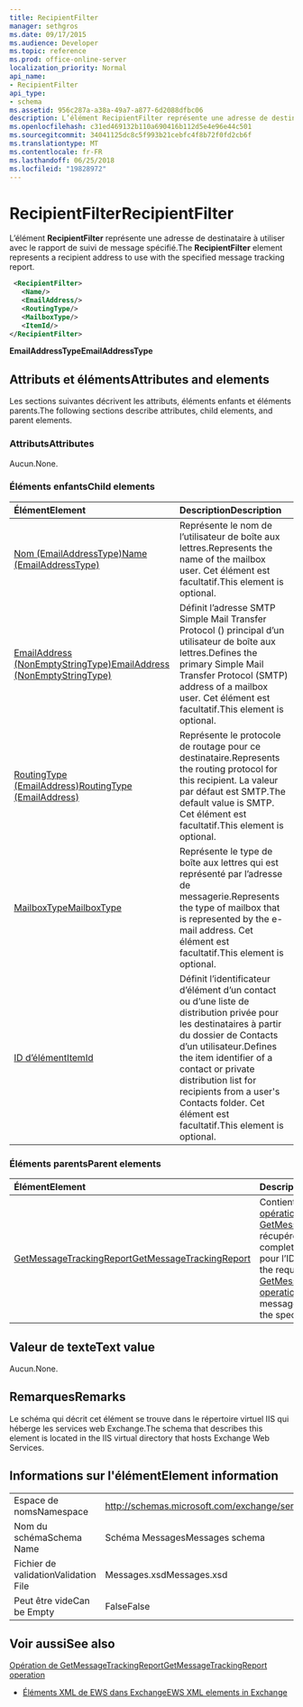 ```yaml
---
title: RecipientFilter
manager: sethgros
ms.date: 09/17/2015
ms.audience: Developer
ms.topic: reference
ms.prod: office-online-server
localization_priority: Normal
api_name:
- RecipientFilter
api_type:
- schema
ms.assetid: 956c287a-a38a-49a7-a877-6d2088dfbc06
description: L’élément RecipientFilter représente une adresse de destinataire à utiliser avec le rapport de suivi de message spécifié.
ms.openlocfilehash: c31ed469132b110a690416b112d5e4e96e44c501
ms.sourcegitcommit: 34041125dc8c5f993b21cebfc4f8b72f0fd2cb6f
ms.translationtype: MT
ms.contentlocale: fr-FR
ms.lasthandoff: 06/25/2018
ms.locfileid: "19828972"
---
```

# <a name="recipientfilter"></a><span data-ttu-id="45185-103">RecipientFilter</span><span class="sxs-lookup"><span data-stu-id="45185-103">RecipientFilter</span></span>

<span data-ttu-id="45185-104">L’élément **RecipientFilter** représente une adresse de destinataire à utiliser avec le rapport de suivi de message spécifié.</span><span class="sxs-lookup"><span data-stu-id="45185-104">The **RecipientFilter** element represents a recipient address to use with the specified message tracking report.</span></span> 
  
```XML
 <RecipientFilter>
   <Name/>
   <EmailAddress/>
   <RoutingType/>
   <MailboxType/>
   <ItemId/>
</RecipientFilter>
```

 <span data-ttu-id="45185-105">**EmailAddressType**</span><span class="sxs-lookup"><span data-stu-id="45185-105">**EmailAddressType**</span></span>
## <a name="attributes-and-elements"></a><span data-ttu-id="45185-106">Attributs et éléments</span><span class="sxs-lookup"><span data-stu-id="45185-106">Attributes and elements</span></span>

<span data-ttu-id="45185-107">Les sections suivantes décrivent les attributs, éléments enfants et éléments parents.</span><span class="sxs-lookup"><span data-stu-id="45185-107">The following sections describe attributes, child elements, and parent elements.</span></span>
  
### <a name="attributes"></a><span data-ttu-id="45185-108">Attributs</span><span class="sxs-lookup"><span data-stu-id="45185-108">Attributes</span></span>

<span data-ttu-id="45185-109">Aucun.</span><span class="sxs-lookup"><span data-stu-id="45185-109">None.</span></span>
  
### <a name="child-elements"></a><span data-ttu-id="45185-110">Éléments enfants</span><span class="sxs-lookup"><span data-stu-id="45185-110">Child elements</span></span>

|<span data-ttu-id="45185-111">**Élément**</span><span class="sxs-lookup"><span data-stu-id="45185-111">**Element**</span></span>|<span data-ttu-id="45185-112">**Description**</span><span class="sxs-lookup"><span data-stu-id="45185-112">**Description**</span></span>|
|:-----|:-----|
|[<span data-ttu-id="45185-113">Nom (EmailAddressType)</span><span class="sxs-lookup"><span data-stu-id="45185-113">Name (EmailAddressType)</span></span>](name-emailaddresstype.md) <br/> |<span data-ttu-id="45185-114">Représente le nom de l’utilisateur de boîte aux lettres.</span><span class="sxs-lookup"><span data-stu-id="45185-114">Represents the name of the mailbox user.</span></span> <span data-ttu-id="45185-115">Cet élément est facultatif.</span><span class="sxs-lookup"><span data-stu-id="45185-115">This element is optional.</span></span>  <br/> |
|[<span data-ttu-id="45185-116">EmailAddress (NonEmptyStringType)</span><span class="sxs-lookup"><span data-stu-id="45185-116">EmailAddress (NonEmptyStringType)</span></span>](emailaddress-nonemptystringtype.md) <br/> |<span data-ttu-id="45185-117">Définit l’adresse SMTP Simple Mail Transfer Protocol () principal d’un utilisateur de boîte aux lettres.</span><span class="sxs-lookup"><span data-stu-id="45185-117">Defines the primary Simple Mail Transfer Protocol (SMTP) address of a mailbox user.</span></span> <span data-ttu-id="45185-118">Cet élément est facultatif.</span><span class="sxs-lookup"><span data-stu-id="45185-118">This element is optional.</span></span>  <br/> |
|[<span data-ttu-id="45185-119">RoutingType (EmailAddress)</span><span class="sxs-lookup"><span data-stu-id="45185-119">RoutingType (EmailAddress)</span></span>](routingtype-emailaddress.md) <br/> |<span data-ttu-id="45185-120">Représente le protocole de routage pour ce destinataire.</span><span class="sxs-lookup"><span data-stu-id="45185-120">Represents the routing protocol for this recipient.</span></span> <span data-ttu-id="45185-121">La valeur par défaut est SMTP.</span><span class="sxs-lookup"><span data-stu-id="45185-121">The default value is SMTP.</span></span> <span data-ttu-id="45185-122">Cet élément est facultatif.</span><span class="sxs-lookup"><span data-stu-id="45185-122">This element is optional.</span></span>  <br/> |
|[<span data-ttu-id="45185-123">MailboxType</span><span class="sxs-lookup"><span data-stu-id="45185-123">MailboxType</span></span>](mailboxtype.md) <br/> |<span data-ttu-id="45185-124">Représente le type de boîte aux lettres qui est représenté par l’adresse de messagerie.</span><span class="sxs-lookup"><span data-stu-id="45185-124">Represents the type of mailbox that is represented by the e-mail address.</span></span> <span data-ttu-id="45185-125">Cet élément est facultatif.</span><span class="sxs-lookup"><span data-stu-id="45185-125">This element is optional.</span></span>  <br/> |
|[<span data-ttu-id="45185-126">ID d’élément</span><span class="sxs-lookup"><span data-stu-id="45185-126">ItemId</span></span>](itemid.md) <br/> |<span data-ttu-id="45185-127">Définit l’identificateur d’élément d’un contact ou d’une liste de distribution privée pour les destinataires à partir du dossier de Contacts d’un utilisateur.</span><span class="sxs-lookup"><span data-stu-id="45185-127">Defines the item identifier of a contact or private distribution list for recipients from a user's Contacts folder.</span></span> <span data-ttu-id="45185-128">Cet élément est facultatif.</span><span class="sxs-lookup"><span data-stu-id="45185-128">This element is optional.</span></span>  <br/> |
   
### <a name="parent-elements"></a><span data-ttu-id="45185-129">Éléments parents</span><span class="sxs-lookup"><span data-stu-id="45185-129">Parent elements</span></span>

|<span data-ttu-id="45185-130">**Élément**</span><span class="sxs-lookup"><span data-stu-id="45185-130">**Element**</span></span>|<span data-ttu-id="45185-131">**Description**</span><span class="sxs-lookup"><span data-stu-id="45185-131">**Description**</span></span>|
|:-----|:-----|
|[<span data-ttu-id="45185-132">GetMessageTrackingReport</span><span class="sxs-lookup"><span data-stu-id="45185-132">GetMessageTrackingReport</span></span>](getmessagetrackingreport.md) <br/> |<span data-ttu-id="45185-133">Contient la demande pour l' [opération GetMessageTrackingReport](getmessagetrackingreport-operation.md) récupérer le message complet suivi du rapport pour l’ID spécifié.</span><span class="sxs-lookup"><span data-stu-id="45185-133">Contains the request for the [GetMessageTrackingReport operation](getmessagetrackingreport-operation.md) to retrieve the full message tracking report for the specified ID.</span></span>  <br/> |
   
## <a name="text-value"></a><span data-ttu-id="45185-134">Valeur de texte</span><span class="sxs-lookup"><span data-stu-id="45185-134">Text value</span></span>

<span data-ttu-id="45185-135">Aucun.</span><span class="sxs-lookup"><span data-stu-id="45185-135">None.</span></span>
  
## <a name="remarks"></a><span data-ttu-id="45185-136">Remarques</span><span class="sxs-lookup"><span data-stu-id="45185-136">Remarks</span></span>

<span data-ttu-id="45185-137">Le schéma qui décrit cet élément se trouve dans le répertoire virtuel IIS qui héberge les services web Exchange.</span><span class="sxs-lookup"><span data-stu-id="45185-137">The schema that describes this element is located in the IIS virtual directory that hosts Exchange Web Services.</span></span>
  
## <a name="element-information"></a><span data-ttu-id="45185-138">Informations sur l'élément</span><span class="sxs-lookup"><span data-stu-id="45185-138">Element information</span></span>

|||
|:-----|:-----|
|<span data-ttu-id="45185-139">Espace de noms</span><span class="sxs-lookup"><span data-stu-id="45185-139">Namespace</span></span>  <br/> |http://schemas.microsoft.com/exchange/services/2006/messages  <br/> |
|<span data-ttu-id="45185-140">Nom du schéma</span><span class="sxs-lookup"><span data-stu-id="45185-140">Schema Name</span></span>  <br/> |<span data-ttu-id="45185-141">Schéma Messages</span><span class="sxs-lookup"><span data-stu-id="45185-141">Messages schema</span></span>  <br/> |
|<span data-ttu-id="45185-142">Fichier de validation</span><span class="sxs-lookup"><span data-stu-id="45185-142">Validation File</span></span>  <br/> |<span data-ttu-id="45185-143">Messages.xsd</span><span class="sxs-lookup"><span data-stu-id="45185-143">Messages.xsd</span></span>  <br/> |
|<span data-ttu-id="45185-144">Peut être vide</span><span class="sxs-lookup"><span data-stu-id="45185-144">Can be Empty</span></span>  <br/> |<span data-ttu-id="45185-145">False</span><span class="sxs-lookup"><span data-stu-id="45185-145">False</span></span>  <br/> |
   
## <a name="see-also"></a><span data-ttu-id="45185-146">Voir aussi</span><span class="sxs-lookup"><span data-stu-id="45185-146">See also</span></span>



[<span data-ttu-id="45185-147">Opération de GetMessageTrackingReport</span><span class="sxs-lookup"><span data-stu-id="45185-147">GetMessageTrackingReport operation</span></span>](getmessagetrackingreport-operation.md)


- [<span data-ttu-id="45185-148">Éléments XML de EWS dans Exchange</span><span class="sxs-lookup"><span data-stu-id="45185-148">EWS XML elements in Exchange</span></span>](ews-xml-elements-in-exchange.md)

